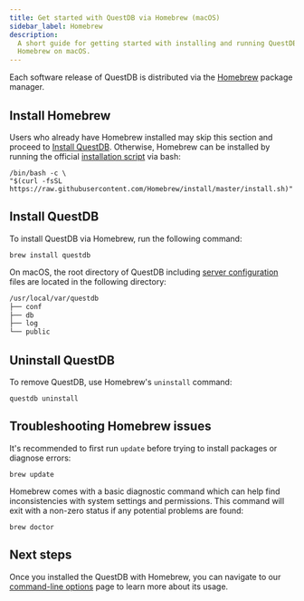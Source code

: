 ```yaml
---
title: Get started with QuestDB via Homebrew (macOS)
sidebar_label: Homebrew
description:
  A short guide for getting started with installing and running QuestDB via
  Homebrew on macOS.
---
```


Each software release of QuestDB is distributed via the
[Homebrew](https://brew.sh/) package manager.

## Install Homebrew

Users who already have Homebrew installed may skip this section and proceed to
[Install QuestDB](#install-questdb). Otherwise, Homebrew can be installed by
running the official
[installation script](https://github.com/Homebrew/install/blob/master/install.sh)
via bash:

```shell
/bin/bash -c \
"$(curl -fsSL https://raw.githubusercontent.com/Homebrew/install/master/install.sh)"
```

## Install QuestDB

To install QuestDB via Homebrew, run the following command:

```shell
brew install questdb
```

On macOS, the root directory of QuestDB including
[server configuration](/docs/reference/configuration) files are located in the
following directory:

```bash
/usr/local/var/questdb
├── conf
├── db
├── log
└── public
```

## Uninstall QuestDB

To remove QuestDB, use Homebrew's `uninstall` command:

```shell
questdb uninstall
```

## Troubleshooting Homebrew issues

It's recommended to first run `update` before trying to install packages or
diagnose errors:

```shell
brew update
```

Homebrew comes with a basic diagnostic command which can help find
inconsistencies with system settings and permissions. This command will exit
with a non-zero status if any potential problems are found:

```shell
brew doctor
```

## Next steps

Once you installed the QuestDB with Homebrew, you can navigate to our
[command-line options](/docs/reference/command-line-options/) page to learn more
about its usage.
